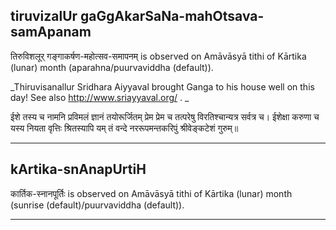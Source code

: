 ## tiruvizalUr gaGgAkarSaNa-mahOtsava-samApanam
तिरुविशलूर् गङ्गाकर्षण-महोत्सव-समापनम् is observed on Amāvāsyā tithi of Kārtika (lunar) month (aparahna/puurvaviddha (default)).

_Thiruvisanallur Sridhara Aiyyaval brought Ganga to his house well on this day! See also http://www.sriayyaval.org/ .  _

ईशे तस्य च नामनि प्रविमलं ज्ञानं तयोरूर्जितम्
प्रेम प्रेम च तत्परेषु विरतिश्चान्यत्र सर्वत्र च।
ईशेक्षा करुणा च यस्य नियता वृत्तिः श्रितस्यापि यम्
तं वन्दे नररूपमन्तकरिपुं श्रीवेङ्कटेशं गुरुम्॥

---
## kArtika-snAnapUrtiH
कार्तिक-स्नानपूर्तिः is observed on Amāvāsyā tithi of Kārtika (lunar) month (sunrise (default)/puurvaviddha (default)).



---
